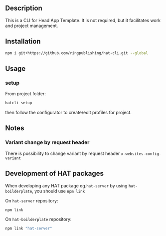 
## Description
This is a CLI for Head App Template. It is not required, but it facilitates work and project management.

## Installation

```bash
npm i git+https://github.com/ringpublishing/hat-cli.git --global
```

## Usage


### setup

From project folder:

```bash 
hatcli setup
```
then follow the configurator to create/edit profiles for project.

## Notes

### Variant change by request header

There is possibility to change variant by request header `x-websites-config-variant`

## Development of HAT packages

When developing any HAT package eg.`hat-server` by using `hat-boilderplate`, you should use `npm link`

On `hat-server` repository:
```bash
npm link
```

On `hat-boilderplate` repository:
```bash
npm link "hat-server"
```
